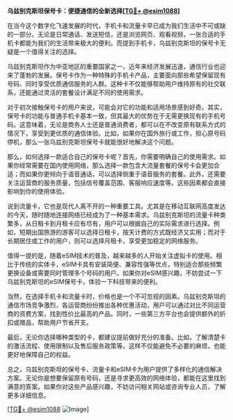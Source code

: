 **乌兹别克斯坦保号卡：便捷通信的全新选择[[TG💪+ @esim1088](https://t.me/s/esim1088)]**

在当今这个数字化飞速发展的时代，手机卡和流量卡早已成为我们生活中不可或缺的一部分。无论是日常通话、发送短信，还是浏览网页、观看视频，一张合适的手机卡都能为我们的生活带来极大的便利。而提到手机卡，乌兹别克斯坦的保号卡无疑是一个值得关注的选择。

乌兹别克斯坦作为中亚地区的重要国家之一，近年来经济发展迅速，通信行业也迎来了蓬勃的发展。保号卡作为一种特殊的手机卡产品，主要面向那些希望保留现有号码、同时享受优质通信服务的人群。这种卡不仅能够帮助用户维持原有的社交联系，还能通过灵活的套餐设计满足不同的使用需求。

对于初次接触保号卡的用户来说，可能会对它的功能和适用场景感到好奇。其实，保号卡的功能与普通手机卡基本一致，但其最大的优势在于无需更换现有的手机号码。这意味着，无论是商务人士还是普通消费者，都可以在不改变原有联系方式的情况下，享受到更优质的通信体验。比如，如果你在国外旅行或工作，担心原号码停机，那么一张乌兹别克斯坦保号卡就能很好地解决这个问题。

那么，如何选择一款适合自己的保号卡呢？首先，你需要明确自己的使用需求。如果你经常需要在国内使用网络，那么选择一款包含大流量套餐的保号卡会更加合适；而如果你更倾向于语音通话，可以选择侧重于语音服务的套餐。此外，还需要关注运营商的服务质量，包括信号覆盖范围、客服响应速度等。这些因素都会直接影响到你的使用体验。

说到流量卡，它也是现代人离不开的一种重要工具。尤其是在移动互联网高度发达的今天，随时随地连接网络已经成为了一种基本需求。乌兹别克斯坦的流量卡种类繁多，从日租卡到月租卡应有尽有，用户可以根据自己的实际需求进行选择。例如，短期出国旅游的游客可以选择日租卡，按天计费的方式既经济又实用；而对于长期居住或工作的用户，则可以选择月租卡，享受更加稳定的网络服务。

值得一提的是，随着eSIM技术的普及，越来越多的人开始关注虚拟卡的使用。相比于传统的实体卡，eSIM卡具有安装简便、兼容性强等优点，特别适合那些频繁更换设备或需要同时管理多个号码的用户。如果你对eSIM感兴趣，不妨尝试一下乌兹别克斯坦的eSIM保号卡，体验一下科技带来的便利。

当然，在选择手机卡和流量卡时，价格也是一个不可忽视的因素。乌兹别克斯坦的通信市场竞争激烈，各运营商纷纷推出各种优惠活动，用户可以通过对比不同运营商的资费方案，找到性价比最高的产品。同时，一些第三方平台也会提供额外的折扣或赠品，帮助用户节省开支。

最后，无论你选择哪种类型的卡，都建议提前做好充分的准备。比如，了解清楚卡的激活流程、使用限制以及售后服务政策等。这样不仅能避免不必要的麻烦，也能更好地保障自己的权益。

总之，乌兹别克斯坦的保号卡、流量卡和eSIM卡为用户提供了多样化的通信解决方案。无论你是想要保留原有号码，还是寻求更高效的网络体验，都能在这里找到满意的答案。如果你对这些产品感兴趣，不妨访问相关网站或咨询专业人员，了解更多详细信息。

[[TG💪+ @esim1088](https://t.me/s/esim1088) ![Image](https://i.postimg.cc/4NQfJmqS/Snipaste-2025-05-13-00-14-12.png)]